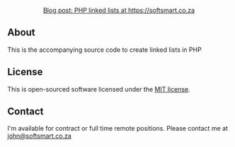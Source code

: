 <p align="center"><a href="https://softsmarttech.co.za/2024/03/28/linked-lists/" target="_blank">Blog post: PHP linked lists at https://softsmart.co.za</a></p>


## About 

This is the accompanying source code to create linked lists in PHP


## License

This is open-sourced software licensed under the [MIT license](https://opensource.org/licenses/MIT).

## Contact

I'm available for contract or full time remote positions. Please contact me at john@softsmart.co.za
